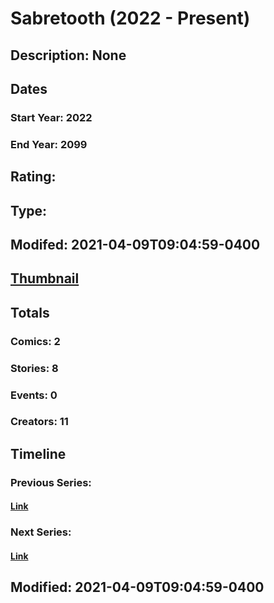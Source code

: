 # Sabretooth (2022 - Present)
## Description: None
## Dates
### Start Year: 2022
### End Year: 2099
## Rating: 
## Type: 
## Modifed: 2021-04-09T09:04:59-0400
## [Thumbnail](http://i.annihil.us/u/prod/marvel/i/mg/b/40/image_not_available.jpg)
## Totals
### Comics: 2
### Stories: 8
### Events: 0
### Creators: 11
## Timeline
### Previous Series: 
#### [Link]()
### Next Series: 
#### [Link]()
## Modified: 2021-04-09T09:04:59-0400
